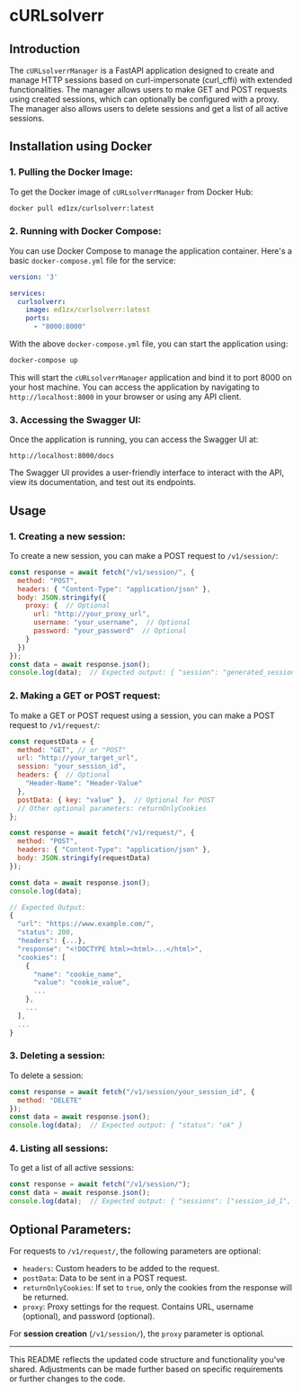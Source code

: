 # cURLsolverr

## Introduction

The `cURLsolverrManager` is a FastAPI application designed to create and manage HTTP sessions based on curl-impersonate (curl_cffi) with extended functionalities. The manager allows users to make GET and POST requests using created sessions, which can optionally be configured with a proxy. The manager also allows users to delete sessions and get a list of all active sessions.

## Installation using Docker

### 1. Pulling the Docker Image:

To get the Docker image of `cURLsolverrManager` from Docker Hub:

```bash
docker pull ed1zx/curlsolverr:latest
```

### 2. Running with Docker Compose:

You can use Docker Compose to manage the application container. Here's a basic `docker-compose.yml` file for the service:

```yaml
version: '3'

services:
  curlsolverr:
    image: ed1zx/curlsolverr:latest
    ports:
      - "8000:8000"
```

With the above `docker-compose.yml` file, you can start the application using:

```bash
docker-compose up
```

This will start the `cURLsolverrManager` application and bind it to port 8000 on your host machine. You can access the application by navigating to `http://localhost:8000` in your browser or using any API client.

### 3. Accessing the Swagger UI:

Once the application is running, you can access the Swagger UI at:

```
http://localhost:8000/docs
```

The Swagger UI provides a user-friendly interface to interact with the API, view its documentation, and test out its endpoints.

## Usage

### 1. Creating a new session:

To create a new session, you can make a POST request to `/v1/session/`:

```javascript
const response = await fetch("/v1/session/", {
  method: "POST",
  headers: { "Content-Type": "application/json" },
  body: JSON.stringify({
    proxy: {  // Optional
      url: "http://your_proxy_url",
      username: "your_username",  // Optional
      password: "your_password"  // Optional
    }
  })
});
const data = await response.json();
console.log(data);  // Expected output: { "session": "generated_session_id" }
```

### 2. Making a GET or POST request:

To make a GET or POST request using a session, you can make a POST request to `/v1/request/`:

```javascript
const requestData = {
  method: "GET", // or "POST"
  url: "http://your_target_url",
  session: "your_session_id",
  headers: {  // Optional
    "Header-Name": "Header-Value"
  },
  postData: { key: "value" },  // Optional for POST
  // Other optional parameters: returnOnlyCookies
};

const response = await fetch("/v1/request/", {
  method: "POST",
  headers: { "Content-Type": "application/json" },
  body: JSON.stringify(requestData)
});

const data = await response.json();
console.log(data); 

// Expected Output:
{
  "url": "https://www.example.com/",
  "status": 200,
  "headers": {...},
  "response": "<!DOCTYPE html><html>...</html>",
  "cookies": [
    {
      "name": "cookie_name",
      "value": "cookie_value",
      ...
    },
    ...
  ],
  ...
}
```

### 3. Deleting a session:

To delete a session:

```javascript
const response = await fetch("/v1/session/your_session_id", {
  method: "DELETE"
});
const data = await response.json();
console.log(data);  // Expected output: { "status": "ok" }
```

### 4. Listing all sessions:

To get a list of all active sessions:

```javascript
const response = await fetch("/v1/session/");
const data = await response.json();
console.log(data);  // Expected output: { "sessions": ["session_id_1", "session_id_2", ...] }
```

## Optional Parameters:

For requests to `/v1/request/`, the following parameters are optional:

- `headers`: Custom headers to be added to the request.
- `postData`: Data to be sent in a POST request.
- `returnOnlyCookies`: If set to `true`, only the cookies from the response will be returned.
- `proxy`: Proxy settings for the request. Contains URL, username (optional), and password (optional).

For **session creation** (`/v1/session/`), the `proxy` parameter is optional.

--- 

This README reflects the updated code structure and functionality you've shared. Adjustments can be made further based on specific requirements or further changes to the code.
